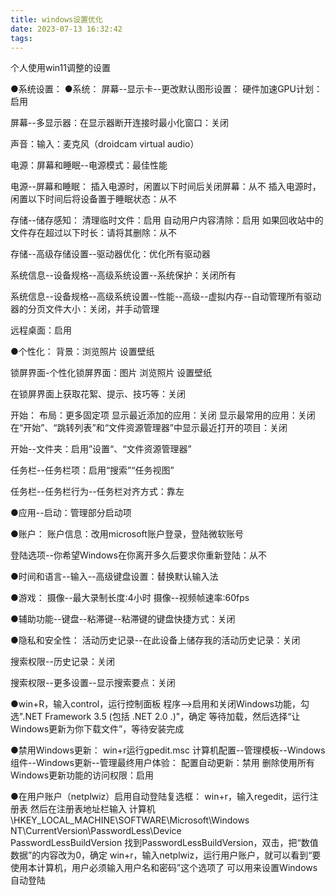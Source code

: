 ```yaml
---
title: windows设置优化
date: 2023-07-13 16:32:42
tags:
---
```

个人使用win11调整的设置
<!-- more -->
●系统设置：
●系统：
屏幕--显示卡--更改默认图形设置：
硬件加速GPU计划：启用

屏幕--多显示器：在显示器断开连接时最小化窗口：关闭

声音：输入：麦克风（droidcam virtual audio）

电源：屏幕和睡眠--电源模式：最佳性能

电源--屏幕和睡眠：
插入电源时，闲置以下时间后关闭屏幕：从不
插入电源时，闲置以下时间后将设备置于睡眠状态：从不

存储--储存感知：
清理临时文件：启用
自动用户内容清除：启用
如果回收站中的文件存在超过以下时长：请将其删除：从不

存储--高级存储设置--驱动器优化：优化所有驱动器

系统信息--设备规格--高级系统设置--系统保护：关闭所有

系统信息--设备规格--高级系统设置--性能--高级--虚拟内存--自动管理所有驱动器的分页文件大小：关闭，并手动管理

远程桌面：启用


●个性化：
背景：浏览照片 设置壁纸

锁屏界面-个性化锁屏界面：图片
浏览照片 设置壁纸

在锁屏界面上获取花絮、提示、技巧等：关闭

开始：
布局：更多固定项
显示最近添加的应用：关闭
显示最常用的应用：关闭
在“开始”、“跳转列表”和“文件资源管理器”中显示最近打开的项目：关闭

开始--文件夹：启用”设置“、“文件资源管理器”

任务栏--任务栏项：启用“搜索”“任务视图”

任务栏--任务栏行为--任务栏对齐方式：靠左

●应用--启动：管理部分启动项

●账户：
账户信息：改用microsoft账户登录，登陆微软账号

登陆选项--你希望Windows在你离开多久后要求你重新登陆：从不

●时间和语言--输入--高级键盘设置：替换默认输入法

●游戏：
摄像--最大录制长度:4小时
摄像--视频帧速率:60fps

●辅助功能--键盘--粘滞键--粘滞键的键盘快捷方式：关闭

●隐私和安全性：
活动历史记录--在此设备上储存我的活动历史记录：关闭

搜索权限--历史记录：关闭

搜索权限--更多设置--显示搜索要点：关闭

●win+R，输入control，运行控制面板
程序-->启用和关闭Windows功能，勾选".NET Framework 3.5 (包括 .NET 2.0 .)"，确定
等待加载，然后选择“让Windows更新为你下载文件”，等待安装完成

●禁用Windows更新：
win+r运行gpedit.msc
计算机配置--管理模板--Windows组件--Windows更新--管理最终用户体验：
配置自动更新：禁用
删除使用所有Windows更新功能的访问权限：启用


●在用户账户（netplwiz）启用自动登陆复选框：
win+r，输入regedit，运行注册表
然后在注册表地址栏输入
计算机\HKEY_LOCAL_MACHINE\SOFTWARE\Microsoft\Windows NT\CurrentVersion\PasswordLess\Device\
PasswordLessBuildVersion
找到PasswordLessBuildVersion，双击，把“数值数据”的内容改为0，确定
win+r，输入netplwiz，运行用户账户，就可以看到“要使用本计算机，用户必须输入用户名和密码”这个选项了
可以用来设置Windows自动登陆
